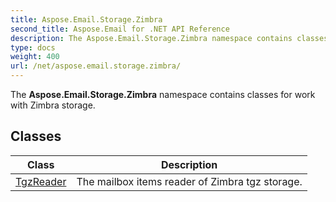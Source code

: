 ```yaml
---
title: Aspose.Email.Storage.Zimbra
second_title: Aspose.Email for .NET API Reference
description: The Aspose.Email.Storage.Zimbra namespace contains classes for work with Zimbra storage
type: docs
weight: 400
url: /net/aspose.email.storage.zimbra/
---
```

The **Aspose.Email.Storage.Zimbra** namespace contains classes for work with Zimbra storage.

## Classes

| Class | Description |
| --- | --- |
| [TgzReader](./tgzreader/) | The mailbox items reader of Zimbra tgz storage. |


